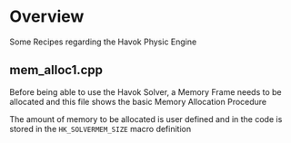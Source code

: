 
# Overview 

Some Recipes regarding the Havok Physic Engine 

## mem_alloc1.cpp 

Before being able to use the Havok Solver, a Memory Frame needs to be allocated and this file shows the basic Memory Allocation Procedure

The amount of memory to be allocated is user defined and in the code is stored in the `HK_SOLVERMEM_SIZE` macro definition 

